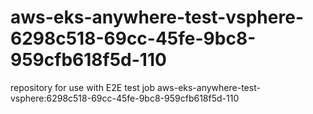 # aws-eks-anywhere-test-vsphere-6298c518-69cc-45fe-9bc8-959cfb618f5d-110
repository for use with E2E test job aws-eks-anywhere-test-vsphere:6298c518-69cc-45fe-9bc8-959cfb618f5d-110
